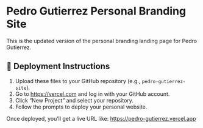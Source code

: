 # Pedro Gutierrez Personal Branding Site

This is the updated version of the personal branding landing page for Pedro Gutierrez.

## 🚀 Deployment Instructions

1. Upload these files to your GitHub repository (e.g., `pedro-gutierrez-site`).
2. Go to https://vercel.com and log in with your GitHub account.
3. Click “New Project” and select your repository.
4. Follow the prompts to deploy your personal website.

Once deployed, you’ll get a live URL like: https://pedro-gutierrez.vercel.app
